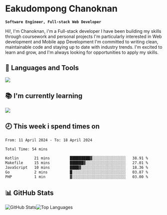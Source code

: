 # Eakudompong Chanoknan

**`Software Engineer, Full-stack Web Developer`**

<p>Hi!, I'm Chanoknan, i'm a Full-stack developer I have been building my skills
through coursework and personal projects I'm particularly interested in Web development
and Mobile app Development I'm committed to writing clean, maintainable
code and staying up to date with industry trends. I'm excited to learn
and grow, and I'm always looking for opportunities to apply my skills.</p>

## 🔧 Languages and Tools

  <a href="https://skillicons.dev">
    <img src="https://skillicons.dev/icons?i=typescript,javascript,html,css,php,java,python,laravel,nodejs,mongodb,react,nextjs,tailwind,mysql,planetscale,postgres,firebase&perline=9" />
  </a>
  
## 📚 I'm currently learning
  <a href="https://skillicons.dev">
    <img src="https://skillicons.dev/icons?i=go,rust,kotlin,androidstudio,graphql,docker,kubernetes,gcp,aws" />
  </a>

## 🕗 This week i spend times on

<!--START_SECTION:waka-->

```txt
From: 11 April 2024 - To: 18 April 2024

Total Time: 54 mins

Kotlin       21 mins         █████████▓░░░░░░░░░░░░░░░   38.91 %
Makefile     15 mins         ██████▓░░░░░░░░░░░░░░░░░░   27.01 %
JavaScript   10 mins         ████▓░░░░░░░░░░░░░░░░░░░░   18.36 %
Go           2 mins          █░░░░░░░░░░░░░░░░░░░░░░░░   03.87 %
PHP          1 min           ▓░░░░░░░░░░░░░░░░░░░░░░░░   03.00 %
```

<!--END_SECTION:waka-->

## 📊 GitHub Stats

<p style="display: flex">
  <img alt="GitHub Stats" src="https://github-readme-stats.vercel.app/api?username=EC-9624&show_icons=true&theme=gruvbox&count_private=true"/>
  <img alt="Top Languages" src="https://github-readme-stats.vercel.app/api/top-langs/?username=EC-9624&layout=compact&theme=gruvbox" />  
</p>
